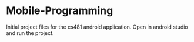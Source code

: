 # Mobile-Programming
Initial project files for the cs481 android application.  Open in android studio and run the project.
